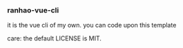 ### ranhao-vue-cli
it is the vue cli of my own.
you can code upon this template

care: the default LICENSE is MIT.
